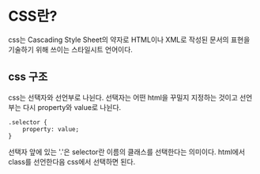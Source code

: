 # CSS란?

css는 Cascading Style Sheet의 약자로 HTML이나 XML로 작성된 문서의 표현을 기술하기 위해 쓰이는 스타일시트 언어이다. 


## css 구조
css는 선택자와 선언부로 나뉜다.
선택자는 어떤 html을 꾸밀지 지정하는 것이고 
선언부는 다시 property와 value로 나뉜다.
    
    .selector {
        property: value;
    }

선택자 앞에 있는 '.'은 selector란 이름의 클래스를 선택한다는 의미이다. 
html에서 class를 선언한다음 css에서 선택하면 된다. 